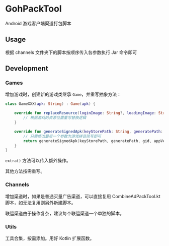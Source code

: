# GohPackTool

Android 游戏客户端渠道打包脚本

## Usage

根据 channels 文件夹下的脚本按顺序传入各参数执行 Jar 命令即可

## Development

### Games

增加游戏时，创建新的游戏类继承 `Game`，并重写抽象方法：

```Kotlin
class GameXXX(apk: String) : Game(apk) {

    override fun replaceResource(loginImage: String?, loadingImage: String?, logoImage: String?, splashImage: String?) {
        // 根据游戏的资源位置重写替换逻辑
    }

    override fun generateSignedApk(keyStorePath: String, generatePath: String, gid: String, appVersion: String, channelName: String): Boolean {
        // 只需修改最后一个参数为游戏拼音简写即可
        return generateSignedApk(keyStorePath, generatePath, gid, appVersion, channelName, "xxx")
    }
}
```

`extra()` 方法可以传入额外操作。

其他方法按需重写。

### Channels

增加渠道时，如果是普通买量广告渠道，可以直接复用 CombineAdPackTool.kt 脚本，如无法复用则另外新建脚本。

联运渠道由于操作复杂，建议每个联运渠道一个单独的脚本。

### Utils

工具合集，按需添加。用好 Kotlin 扩展函数。